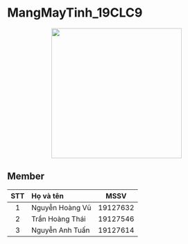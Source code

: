 # MangMayTinh_19CLC9
<p align="center">
<img width="300" height="300" src="https://i.ibb.co/hMWfQYg/hcmus.png">
</p>

## Member

| STT     | Họ và tên                   | MSSV            |
| :-----: |:----------------------------| :--------------:|
| 1       | Nguyễn Hoàng Vũ             | 19127632        |
| 2       | Trần Hoàng Thái             | 19127546        |
| 3       | Nguyễn Anh Tuấn             | 19127614        |
